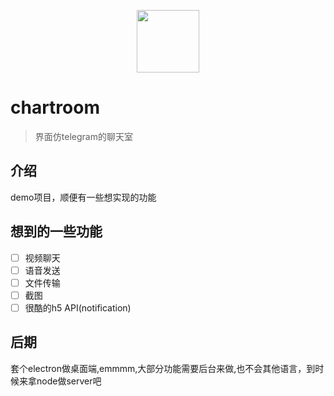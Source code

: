 
<p align="center"><a href="https://hazlank.github.com/chatroom" target="_blank"><img width="100"src="https://timgsa.baidu.com/timg?image&quality=80&size=b9999_10000&sec=1516878947&di=db7ccc4ed4c4789149abebe5e7051986&imgtype=jpg&er=1&src=http%3A%2F%2Fimg.25pp.com%2Fuploadfile%2Fapp%2Ficon%2F20150924%2F1443042361590657.jpg"></a></p>

# chartroom

> 界面仿telegram的聊天室

## 介绍
demo项目，顺便有一些想实现的功能

## 想到的一些功能
- [ ] 视频聊天 
- [ ] 语音发送
- [ ] 文件传输
- [ ] 截图
- [ ] 很酷的h5 API(notification)

## 后期
套个electron做桌面端,emmmm,大部分功能需要后台来做,也不会其他语言，到时候来拿node做server吧
